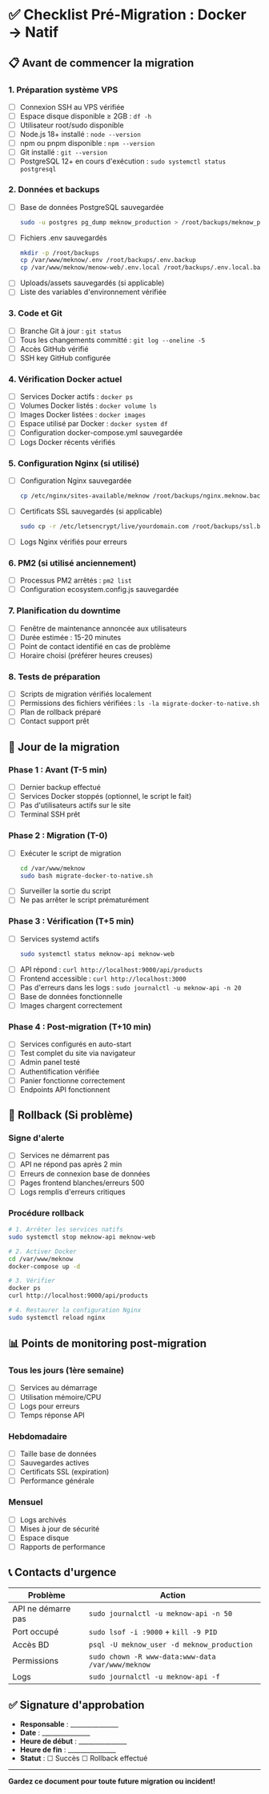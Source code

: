 # ✅ Checklist Pré-Migration : Docker → Natif

## 📋 Avant de commencer la migration

### 1. Préparation système VPS
- [ ] Connexion SSH au VPS vérifiée
- [ ] Espace disque disponible ≥ 2GB : `df -h`
- [ ] Utilisateur root/sudo disponible
- [ ] Node.js 18+ installé : `node --version`
- [ ] npm ou pnpm disponible : `npm --version`
- [ ] Git installé : `git --version`
- [ ] PostgreSQL 12+ en cours d'exécution : `sudo systemctl status postgresql`

### 2. Données et backups
- [ ] Base de données PostgreSQL sauvegardée
  ```bash
  sudo -u postgres pg_dump meknow_production > /root/backups/meknow_pre_migration_$(date +%Y%m%d_%H%M%S).sql
  ```
- [ ] Fichiers .env sauvegardés
  ```bash
  mkdir -p /root/backups
  cp /var/www/meknow/.env /root/backups/.env.backup
  cp /var/www/meknow/menow-web/.env.local /root/backups/.env.local.backup
  ```
- [ ] Uploads/assets sauvegardés (si applicable)
- [ ] Liste des variables d'environnement vérifiée

### 3. Code et Git
- [ ] Branche Git à jour : `git status`
- [ ] Tous les changements committé : `git log --oneline -5`
- [ ] Accès GitHub vérifié
- [ ] SSH key GitHub configurée

### 4. Vérification Docker actuel
- [ ] Services Docker actifs : `docker ps`
- [ ] Volumes Docker listés : `docker volume ls`
- [ ] Images Docker listées : `docker images`
- [ ] Espace utilisé par Docker : `docker system df`
- [ ] Configuration docker-compose.yml sauvegardée
- [ ] Logs Docker récents vérifiés

### 5. Configuration Nginx (si utilisé)
- [ ] Configuration Nginx sauvegardée
  ```bash
  cp /etc/nginx/sites-available/meknow /root/backups/nginx.meknow.backup
  ```
- [ ] Certificats SSL sauvegardés (si applicable)
  ```bash
  sudo cp -r /etc/letsencrypt/live/yourdomain.com /root/backups/ssl.backup
  ```
- [ ] Logs Nginx vérifiés pour erreurs

### 6. PM2 (si utilisé anciennement)
- [ ] Processus PM2 arrêtés : `pm2 list`
- [ ] Configuration ecosystem.config.js sauvegardée

### 7. Planification du downtime
- [ ] Fenêtre de maintenance annoncée aux utilisateurs
- [ ] Durée estimée : 15-20 minutes
- [ ] Point de contact identifié en cas de problème
- [ ] Horaire choisi (préférer heures creuses)

### 8. Tests de préparation
- [ ] Scripts de migration vérifiés localement
- [ ] Permissions des fichiers vérifiées : `ls -la migrate-docker-to-native.sh`
- [ ] Plan de rollback préparé
- [ ] Contact support prêt

## 🔄 Jour de la migration

### Phase 1 : Avant (T-5 min)
- [ ] Dernier backup effectué
- [ ] Services Docker stoppés (optionnel, le script le fait)
- [ ] Pas d'utilisateurs actifs sur le site
- [ ] Terminal SSH prêt

### Phase 2 : Migration (T-0)
- [ ] Exécuter le script de migration
  ```bash
  cd /var/www/meknow
  sudo bash migrate-docker-to-native.sh
  ```
- [ ] Surveiller la sortie du script
- [ ] Ne pas arrêter le script prématurément

### Phase 3 : Vérification (T+5 min)
- [ ] Services systemd actifs
  ```bash
  sudo systemctl status meknow-api meknow-web
  ```
- [ ] API répond : `curl http://localhost:9000/api/products`
- [ ] Frontend accessible : `curl http://localhost:3000`
- [ ] Pas d'erreurs dans les logs : `sudo journalctl -u meknow-api -n 20`
- [ ] Base de données fonctionnelle
- [ ] Images chargent correctement

### Phase 4 : Post-migration (T+10 min)
- [ ] Services configurés en auto-start
- [ ] Test complet du site via navigateur
- [ ] Admin panel testé
- [ ] Authentification vérifiée
- [ ] Panier fonctionne correctement
- [ ] Endpoints API fonctionnent

## 🚨 Rollback (Si problème)

### Signe d'alerte
- [ ] Services ne démarrent pas
- [ ] API ne répond pas après 2 min
- [ ] Erreurs de connexion base de données
- [ ] Pages frontend blanches/erreurs 500
- [ ] Logs remplis d'erreurs critiques

### Procédure rollback
```bash
# 1. Arrêter les services natifs
sudo systemctl stop meknow-api meknow-web

# 2. Activer Docker
cd /var/www/meknow
docker-compose up -d

# 3. Vérifier
docker ps
curl http://localhost:9000/api/products

# 4. Restaurer la configuration Nginx
sudo systemctl reload nginx
```

## 📊 Points de monitoring post-migration

### Tous les jours (1ère semaine)
- [ ] Services au démarrage
- [ ] Utilisation mémoire/CPU
- [ ] Logs pour erreurs
- [ ] Temps réponse API

### Hebdomadaire
- [ ] Taille base de données
- [ ] Sauvegardes actives
- [ ] Certificats SSL (expiration)
- [ ] Performance générale

### Mensuel
- [ ] Logs archivés
- [ ] Mises à jour de sécurité
- [ ] Espace disque
- [ ] Rapports de performance

## 📞 Contacts d'urgence

| Problème | Action |
|----------|--------|
| API ne démarre pas | `sudo journalctl -u meknow-api -n 50` |
| Port occupé | `sudo lsof -i :9000` + `kill -9 PID` |
| Accès BD | `psql -U meknow_user -d meknow_production` |
| Permissions | `sudo chown -R www-data:www-data /var/www/meknow` |
| Logs | `sudo journalctl -u meknow-api -f` |

## ✅ Signature d'approbation

- **Responsable** : _______________
- **Date** : _______________
- **Heure de début** : _______________
- **Heure de fin** : _______________
- **Statut** : ☐ Succès ☐ Rollback effectué

---

**Gardez ce document pour toute future migration ou incident!**
